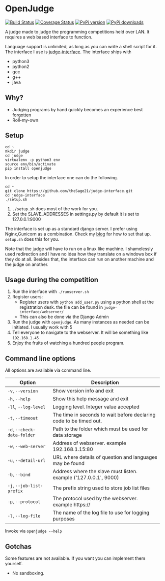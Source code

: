 OpenJudge
=========
[![Build Status](https://travis-ci.org/theSage21/openJudge.svg)](https://travis-ci.org/theSage21/openJudge)
[![Coverage Status](https://coveralls.io/repos/theSage21/openJudge/badge.svg?branch=master&service=github)](https://coveralls.io/github/theSage21/openJudge?branch=master)
[![PyPi version](https://pypip.in/v/openjudge/badge.png)](https://crate.io/packages/openjudge/)
[![PyPi downloads](https://pypip.in/d/openjudge/badge.png)](https://crate.io/packages/openjudge/)

A judge made to judge the programming competitions held over LAN.
It requires a web based interface to function.

Language support is unlimited, as long as you can write a shell script for it.
The interface I use is [judge-interface](https://github.com/theSage21/judge-interface).
The interface ships with

- python3
- python2
- gcc
- g++
- java

Why?
----

- Judging programs by hand quickly becomes an experience best forgotten
- Roll-my-own

Setup
-----

```
cd ~
mkdir judge
cd judge
virtualenv -p python3 env
source env/bin/activate
pip install openjudge
```

In order to setup the interface one can do the following.

```
cd ~
git clone https://github.com/theSage21/judge-interface.git
cd judge-interface
./setup.sh
```

1. `./setup.sh` does most of the work for you.
2. Set the SLAVE_ADDRESSES in settings.py by default it is set to 127.0.0.1:9000

The interface is set up as a standard django server. I prefer using Nginx,Gunicorn as a 
combination. Check my [blog](http://arjoonn.blogspot.com/2015/05/django-gunicorn-and-nginx.html) for how to set that up.
`setup.sh` does this for you.

Note that the judge will have to run on a linux like machine. I shamelessly used redirection
and I have no idea how they translate on a windows box if they do at all. Besides that, 
the interface can run on another machine and the judge on another.

Usage during the competition
----------------------------

1. Run the interface with `./runserver.sh`
2. Register users:
    - Register users with `python add_user.py` using a python shell at the registration desk.
      the file can be found in `judge-interface/webserver/`
    - This can also be done via the Django Admin
3. Run the judge with `openjudge`. As many instances as needed can be initiated. I usually work with 5
3. Tell everyone to navigate to the webserver. It will be something like `192.168.1.45`
4. Enjoy the fruits of watching a hundred people program.

Command line options
--------------------

All options are available via command line.

| Option                                                 | Description
|--------------------------------------------------------|---------------------------------------------------
| `-v`, `--version`                                      | Show version info and exit
| `-h`, `--help`                                         | Show this help message and exit
| `-ll`, `--log-level`                                   | Logging level. Integer value accepted
| `-t`, `--timeout`                                      | The time in seconds to wait before declaring code to be timed out.
|`-d`, `--check-data-folder`                             | Path to the folder which must be used for data storage
| `-w`, `--web-server`                                   | Address of webserver. example 192.168.1.15:80
| `-u`, `--detail-url`                                   | URL where details of question and languages may be found
| `-b`, `--bind`                                         | Address where the slave must listen. example ('127.0.0.1', 9000)
| `-j`, `--job-list-prefix`                              | The prefix string used to store job list files
| `-p`, `--protocol`                                     | The protocol used by the webserver. example https://
| `-l`, `--log-file`                                     | The name of the log file to use for logging purposes


Invoke via `openjudge --help`

Gotchas
-------
Some features are not available. If you want you can implement them yourself.

- No sandboxing.
